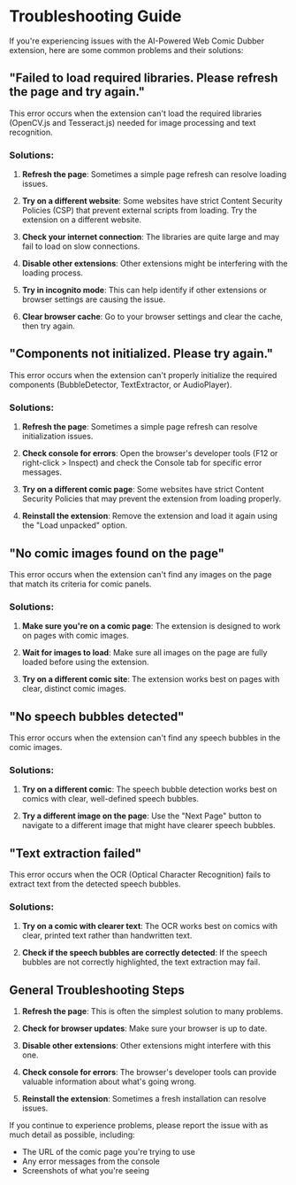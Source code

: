 # Troubleshooting Guide

If you're experiencing issues with the AI-Powered Web Comic Dubber extension, here are some common problems and their solutions:

## "Failed to load required libraries. Please refresh the page and try again."

This error occurs when the extension can't load the required libraries (OpenCV.js and Tesseract.js) needed for image processing and text recognition.

### Solutions:

1. **Refresh the page**: Sometimes a simple page refresh can resolve loading issues.

2. **Try on a different website**: Some websites have strict Content Security Policies (CSP) that prevent external scripts from loading. Try the extension on a different website.

3. **Check your internet connection**: The libraries are quite large and may fail to load on slow connections.

4. **Disable other extensions**: Other extensions might be interfering with the loading process.

5. **Try in incognito mode**: This can help identify if other extensions or browser settings are causing the issue.

6. **Clear browser cache**: Go to your browser settings and clear the cache, then try again.

## "Components not initialized. Please try again."

This error occurs when the extension can't properly initialize the required components (BubbleDetector, TextExtractor, or AudioPlayer).

### Solutions:

1. **Refresh the page**: Sometimes a simple page refresh can resolve initialization issues.

2. **Check console for errors**: Open the browser's developer tools (F12 or right-click > Inspect) and check the Console tab for specific error messages.

3. **Try on a different comic page**: Some websites have strict Content Security Policies that may prevent the extension from loading properly.

4. **Reinstall the extension**: Remove the extension and load it again using the "Load unpacked" option.

## "No comic images found on the page"

This error occurs when the extension can't find any images on the page that match its criteria for comic panels.

### Solutions:

1. **Make sure you're on a comic page**: The extension is designed to work on pages with comic images.

2. **Wait for images to load**: Make sure all images on the page are fully loaded before using the extension.

3. **Try on a different comic site**: The extension works best on pages with clear, distinct comic images.

## "No speech bubbles detected"

This error occurs when the extension can't find any speech bubbles in the comic images.

### Solutions:

1. **Try on a different comic**: The speech bubble detection works best on comics with clear, well-defined speech bubbles.

2. **Try a different image on the page**: Use the "Next Page" button to navigate to a different image that might have clearer speech bubbles.

## "Text extraction failed"

This error occurs when the OCR (Optical Character Recognition) fails to extract text from the detected speech bubbles.

### Solutions:

1. **Try on a comic with clearer text**: The OCR works best on comics with clear, printed text rather than handwritten text.

2. **Check if the speech bubbles are correctly detected**: If the speech bubbles are not correctly highlighted, the text extraction may fail.

## General Troubleshooting Steps

1. **Refresh the page**: This is often the simplest solution to many problems.

2. **Check for browser updates**: Make sure your browser is up to date.

3. **Disable other extensions**: Other extensions might interfere with this one.

4. **Check console for errors**: The browser's developer tools can provide valuable information about what's going wrong.

5. **Reinstall the extension**: Sometimes a fresh installation can resolve issues.

If you continue to experience problems, please report the issue with as much detail as possible, including:

-   The URL of the comic page you're trying to use
-   Any error messages from the console
-   Screenshots of what you're seeing
